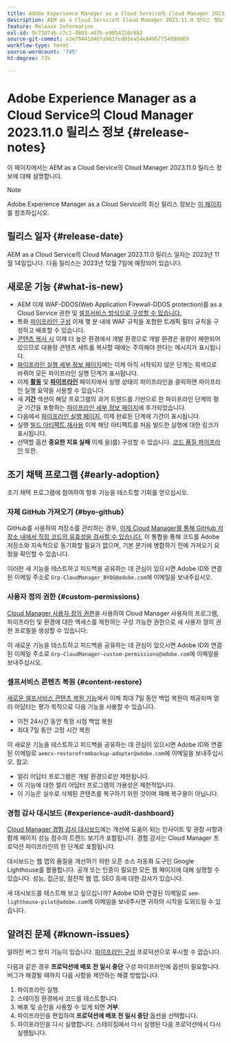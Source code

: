 ```yaml
---
title: Adobe Experience Manager as a Cloud Service의 Cloud Manager 2023.11.0 릴리스 정보
description: AEM as a Cloud Service의 Cloud Manager 2023.11.0 릴리스 정보입니다.
feature: Release Information
exl-id: 9c73d7ab-c2c2-4803-a07b-e9054220c6b2
source-git-commit: a3e79441d46fa961fcd05ea54e84957754890d69
workflow-type: tm+mt
source-wordcount: '745'
ht-degree: 73%

---
```



# Adobe Experience Manager as a Cloud Service의 Cloud Manager 2023.11.0 릴리스 정보 {#release-notes}

이 페이지에서는 AEM as a Cloud Service의 Cloud Manager 2023.11.0 릴리스 정보에 대해 설명합니다.

>[!NOTE]
>
>Adobe Experience Manager as a Cloud Service의 최신 릴리스 정보는 [이 페이지](/help/release-notes/release-notes-cloud/release-notes-current.md)를 참조하십시오.

## 릴리스 일자 {#release-date}

AEM as a Cloud Service의 Cloud Manager 2023.11.0 릴리스 일자는 2023년 11월 14일입니다. 다음 릴리스는 2023년 12월 7일에 예정되어 있습니다.

## 새로운 기능 {#what-is-new}

* AEM 이제 WAF-DDOS(Web Application Firewall-DDOS protection)를 as a Cloud Service 권한 및 [셀프서비스 방식으로 구성할 수 있습니다.](/help/implementing/cloud-manager/getting-access-to-aem-in-cloud/creating-production-programs.md)
* 특화 [파이프라인 구성](/help/implementing/cloud-manager/configuring-pipelines/introduction-ci-cd-pipelines.md) 이제 몇 분 내에 WAF 규칙을 포함한 트래픽 필터 규칙을 구성하고 배포할 수 있습니다.
* [콘텐츠 복사 시](/help/implementing/developing/tools/content-copy.md) 이제 더 높은 환경에서 개발 환경으로 개발 환경은 용량이 제한되어 있으므로 대용량 콘텐츠 세트를 복사할 때에는 주의해야 한다는 메시지가 표시됩니다.
* [파이프라인 실행 세부 정보 페이지](/help/implementing/cloud-manager/configuring-pipelines/managing-pipelines.md#view-details)에는 이제 아직 시작되지 않은 단계는 회색으로 바뀌어 모든 파이프라인 실행 단계가 표시됩니다.
* 이제 **[활동](/help/implementing/cloud-manager/configuring-pipelines/managing-pipelines.md#activity)** 및 **[파이프라인](/help/implementing/cloud-manager/configuring-pipelines/managing-pipelines.md#pipelines)** 페이지에서 실행 상태의 파이프라인을 클릭하면 파이프라인 실행 요약을 사용할 수 있습니다.
* 새 **기간** 섹션이 해당 프로그램의 과거 트렌드를 기반으로 한 파이프라인 단계의 평균 기간을 포함하는 [파이프라인 세부 정보 페이지](/help/implementing/cloud-manager/configuring-pipelines/managing-pipelines.md#view-details)에 추가되었습니다.
* 다음에서 [파이프라인 실행 페이지,](/help/implementing/cloud-manager/configuring-pipelines/managing-pipelines.md#activity-window) 이제 완료된 단계에 기간이 표시됩니다.
* 실행 [빌드 아티팩트 재사용](/help/implementing/cloud-manager/getting-access-to-aem-in-cloud/setting-up-project.md#build-artifact-reuse) 이제 해당 아티팩트를 처음 빌드한 실행에 대한 링크가 표시됩니다.
* 선택할 옵션 **중요한 지표 실패** 이제 을(를) 구성할 수 있습니다. [코드 품질 파이프라인](/help/implementing/cloud-manager/configuring-pipelines/configuring-non-production-pipelines.md) 또한.


## 조기 채택 프로그램 {#early-adoption}

조기 채택 프로그램에 참여하여 향후 기능을 테스트할 기회를 얻으십시오.

### 자체 GitHub 가져오기 {#byo-github}

GitHub를 사용하여 저장소를 관리하는 경우, [이제 Cloud Manager를 통해 GitHub 저장소 내에서 직접 코드의 유효성을 검사할 수 있습니다.](/help/implementing/cloud-manager/managing-code/byo-github.md) 이 통합을 통해 코드를 Adobe 저장소와 지속적으로 동기화할 필요가 없으며, 기본 분기에 병합하기 전에 가져오기 요청을 확인할 수 있습니다.

이러한 새 기능을 테스트하고 피드백을 공유하는 데 관심이 있으시면 Adobe ID와 연결된 이메일 주소로 `Grp-CloudManager_BYOG@adobe.com`에 이메일을 보내주십시오.

### 사용자 정의 권한 {#custom-permissions}

[Cloud Manager 사용자 정의 권한](/help/implementing/cloud-manager/custom-permissions.md)을 사용하여 Cloud Manager 사용자의 프로그램, 파이프라인 및 환경에 대한 액세스를 제한하는 구성 가능한 권한으로 새 사용자 정의 권한 프로필을 생성할 수 있습니다.

이 새로운 기능을 테스트하고 피드백을 공유하는 데 관심이 있으시면 Adobe ID와 연결된 이메일 주소로 `Grp-CloudManager-custom-permissions@adobe.com`에 이메일을 보내주십시오.

### 셀프서비스 콘텐츠 복원 {#content-restore}

[새로운 셀프서비스 콘텐츠 복원 기능](/help/operations/restore.md)에서 이제 최대 7일 동안 백업 복원이 제공되며 얼리 어답터는 평가 목적으로 다음 기능을 사용할 수 있습니다.

* 이전 24시간 동안 특정 시점 백업 복원
* 최대 7일 동안 고정 시간 복원

이 새로운 기능을 테스트하고 피드백을 공유하는 데 관심이 있으시면 Adobe ID와 연결된 이메일로 `aemcs-restorefrombackup-adopter@adobe.com`에 이메일을 보내주십시오. 참고:

* 얼리 어답터 프로그램은 개발 환경으로만 제한됩니다.
* 이 기능에 대한 얼리 어답터 프로그램의 가용성은 제한적입니다.
* 이 기능은 실수로 삭제된 콘텐츠를 복구하기 위한 것이며 재해 복구용이 아닙니다.

### 경험 감사 대시보드 {#experience-audit-dashboard}

[Cloud Manager 경험 감사 대시보드](/help/implementing/cloud-manager/experience-audit-dashboard.md)에는 개선에 도움이 되는 인사이트 및 권장 사항과 함께 페이지 성능 점수의 트렌드 보기가 포함됩니다. 경험 감사는 Cloud Manager 프로덕션 파이프라인의 한 단계로 포함됩니다.

대시보드는 웹 앱의 품질을 개선하기 위한 오픈 소스 자동화 도구인 Google Lighthouse를 활용합니다. 공개 또는 인증이 필요한 모든 웹 페이지에 대해 실행할 수 있습니다. 성능, 접근성, 점진적 웹 앱, SEO 등에 대한 감사가 있습니다.

새 대시보드를 테스트해 보고 싶으십니까? Adobe ID와 연결된 이메일로 `aem-lighthouse-pilot@adobe.com`에 이메일을 보내주시면 귀하의 시작을 도와드릴 수 있습니다.

## 알려진 문제 {#known-issues}

알려진 버그 방지 기능이 있습니다. [파이프라인 구성](/help/implementing/cloud-manager/configuring-pipelines/introduction-ci-cd-pipelines.md##config-deployment-pipeline) 프로덕션으로 푸시할 수 없습니다.

다음과 같은 경우 **프로덕션에 배포 전 일시 중단** 구성 파이프라인에 옵션이 필요합니다. 버그가 해결될 때까지 다음 사항을 제안하는 해결 방법입니다.

1. 파이프라인 실행.
1. 스테이징 환경에서 코드를 테스트합니다.
1. 배포 및 승인을 사용할 수 있게 되면 **거부**.
1. 파이프라인을 편집하여 **프로덕션에 배포 전 일시 중단** 옵션을 선택합니다.
1. 파이프라인을 다시 실행합니다. 스테이징에서 다시 실행된 다음 프로덕션에서 다시 실행됩니다.

